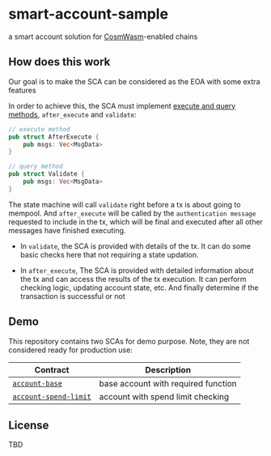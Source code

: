 # smart-account-sample

a smart account solution for [CosmWasm][1]-enabled chains

## How does this work

Our goal is to make the SCA can be considered as the EOA with some extra features

In order to achieve this, the SCA must implement [execute and query methods][2], `after_execute` and `validate`:

```rust
// execute method
pub struct AfterExecute {
    pub msgs: Vec<MsgData>
}

// query method
pub struct Validate { 
    pub msgs: Vec<MsgData>
}
```

The state machine will call `validate` right before a tx is about going to mempool. And `after_execute` will be called by the `authentication message` requested to include in the tx, which will be final and executed after all other messages have finished executing.

- In `validate`, the SCA is provided with details of the tx. It can do some basic checks here that not requiring a state updation.

- In `after_execute`, The SCA is provided with detailed information about the tx and can access the results of the tx execution. It can perform checking logic, updating account state, etc. And finally determine if the transaction is successful or not

## Demo

This repository contains two SCAs for demo purpose. Note, they are not considered ready for production use:

| Contract                                               | Description                                     |
| ------------------------------------------------------ | ----------------------------------------------- |
| [`account-base`](./contracts/base/)                    | base account with required function             |
| [`account-spend-limit`](./contracts/spend-limit/)      | account with spend limit checking               |


## License

TBD

[1]: https://cosmwasm.com/
[2]: https://github.com/aura-nw/smart-account-sample/packages/smart-account/src/lib.rs#L24-L35